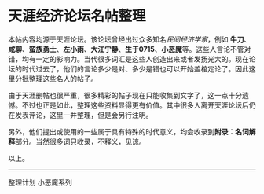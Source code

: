 # 天涯经济论坛名帖整理

本帖内容均源于天涯论坛。该论坛曾经出过众多知名*民间经济学家*，例如 **牛刀**、**咸聊**、**蛮族勇士**、**左小雨**、**大江宁静**、**生于0715**、**小恶魔**等。这些人言论不管对错，均有一定的影响力。当代很多词汇是这些人创造出来或者发扬光大的。现在论坛的时代过去了，他们的言论多少是对、多少是错也可以开始盖棺定论了。因此这里分批整理这些名人的帖子。

由于天涯删帖也很严重，很多精彩的帖子现在只能收集到文字了，这一点十分遗憾。不过也正是如此，整理这些资料显得更有价值。其中很多人离开天涯论坛后仍在发表评论，这里一并整理，但是会另行注明。

另外，他们提出或使用的一些属于具有特殊的时代意义，均会收录到**附录：名词解释**部分。当然很多词只收录，不释义，见谅。

以上。


----------
整理计划
小恶魔系列

